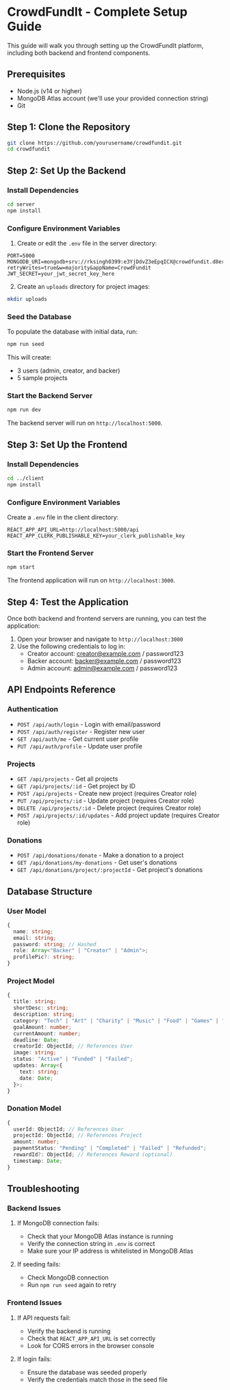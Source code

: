 # CrowdFundIt - Complete Setup Guide

This guide will walk you through setting up the CrowdFundIt platform, including both backend and frontend components.

## Prerequisites

- Node.js (v14 or higher)
- MongoDB Atlas account (we'll use your provided connection string)
- Git

## Step 1: Clone the Repository

```bash
git clone https://github.com/yourusername/crowdfundit.git
cd crowdfundit
```

## Step 2: Set Up the Backend

### Install Dependencies

```bash
cd server
npm install
```

### Configure Environment Variables

1. Create or edit the `.env` file in the server directory:

```
PORT=5000
MONGODB_URI=mongodb+srv://rksingh0399:e3YjDdvZ3eEpqICX@crowdfundit.d8ero.mongodb.net/?retryWrites=true&w=majority&appName=CrowdFundit
JWT_SECRET=your_jwt_secret_key_here
```

2. Create an `uploads` directory for project images:

```bash
mkdir uploads
```

### Seed the Database

To populate the database with initial data, run:

```bash
npm run seed
```

This will create:
- 3 users (admin, creator, and backer)
- 5 sample projects

### Start the Backend Server

```bash
npm run dev
```

The backend server will run on `http://localhost:5000`.

## Step 3: Set Up the Frontend

### Install Dependencies

```bash
cd ../client
npm install
```

### Configure Environment Variables

Create a `.env` file in the client directory:

```
REACT_APP_API_URL=http://localhost:5000/api
REACT_APP_CLERK_PUBLISHABLE_KEY=your_clerk_publishable_key
```

### Start the Frontend Server

```bash
npm start
```

The frontend application will run on `http://localhost:3000`.

## Step 4: Test the Application

Once both backend and frontend servers are running, you can test the application:

1. Open your browser and navigate to `http://localhost:3000`
2. Use the following credentials to log in:
   - Creator account: creator@example.com / password123
   - Backer account: backer@example.com / password123
   - Admin account: admin@example.com / password123

## API Endpoints Reference

### Authentication

- `POST /api/auth/login` - Login with email/password
- `POST /api/auth/register` - Register new user
- `GET /api/auth/me` - Get current user profile
- `PUT /api/auth/profile` - Update user profile

### Projects

- `GET /api/projects` - Get all projects
- `GET /api/projects/:id` - Get project by ID
- `POST /api/projects` - Create new project (requires Creator role)
- `PUT /api/projects/:id` - Update project (requires Creator role)
- `DELETE /api/projects/:id` - Delete project (requires Creator role)
- `POST /api/projects/:id/updates` - Add project update (requires Creator role)

### Donations

- `POST /api/donations/donate` - Make a donation to a project
- `GET /api/donations/my-donations` - Get user's donations
- `GET /api/donations/project/:projectId` - Get project's donations

## Database Structure

### User Model

```typescript
{
  name: string;
  email: string;
  password: string; // Hashed
  role: Array<"Backer" | "Creator" | "Admin">;
  profilePic?: string;
}
```

### Project Model

```typescript
{
  title: string;
  shortDesc: string;
  description: string;
  category: "Tech" | "Art" | "Charity" | "Music" | "Food" | "Games" | "Film" | "Publishing" | "Other";
  goalAmount: number;
  currentAmount: number;
  deadline: Date;
  creatorId: ObjectId; // References User
  image: string;
  status: "Active" | "Funded" | "Failed";
  updates: Array<{
    text: string;
    date: Date;
  }>;
}
```

### Donation Model

```typescript
{
  userId: ObjectId; // References User
  projectId: ObjectId; // References Project  
  amount: number;
  paymentStatus: "Pending" | "Completed" | "Failed" | "Refunded";
  rewardId?: ObjectId; // References Reward (optional)
  timestamp: Date;
}
```

## Troubleshooting

### Backend Issues

1. If MongoDB connection fails:
   - Check that your MongoDB Atlas instance is running
   - Verify the connection string in `.env` is correct
   - Make sure your IP address is whitelisted in MongoDB Atlas

2. If seeding fails:
   - Check MongoDB connection
   - Run `npm run seed` again to retry

### Frontend Issues

1. If API requests fail:
   - Verify the backend is running
   - Check that `REACT_APP_API_URL` is set correctly
   - Look for CORS errors in the browser console

2. If login fails:
   - Ensure the database was seeded properly
   - Verify the credentials match those in the seed file 